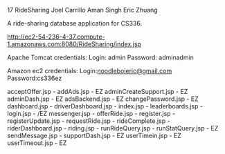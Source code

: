 17 RideSharing
Joel Carrillo
Aman Singh
Eric Zhuang

A ride-sharing database application for CS336.

http://ec2-54-236-4-37.compute-1.amazonaws.com:8080/RideSharing/index.jsp

Apache Tomcat credentials:
Login: admin
Password: adminadmin

Amazon ec2 credentials: 
Login:noodleboieric@gmail.com
Password:cs336ez

acceptOffer.jsp - 
addAds.jsp - EZ
adminCreateSupport.jsp - EZ
adminDash.jsp - EZ
adsBackend.jsp - EZ
changePassword.jsp - EZ
dashboard.jsp - 
driverDashboard.jsp - 
index.jsp - 
leaderboards.jsp - 
login.jsp - /EZ
messenger.jsp - 
offerRide.jsp - 
register.jsp - 
registerUpdate.jsp - 
requestRide.jsp -
rideComplete.jsp - 
riderDashboard.jsp - 
riding.jsp - 
runRideQuery.jsp - 
runStatQuery.jsp - EZ
sendMessage.jsp - 
supportDash.jsp - EZ
userTimein.jsp - EZ
userTimeout.jsp - EZ



